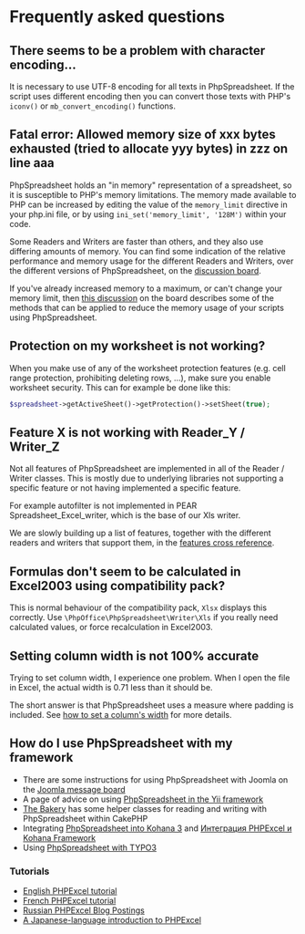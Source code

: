 # Frequently asked questions

## There seems to be a problem with character encoding...

It is necessary to use UTF-8 encoding for all texts in PhpSpreadsheet.
If the script uses different encoding then you can convert those texts
with PHP's `iconv()` or `mb_convert_encoding()` functions.

## Fatal error: Allowed memory size of xxx bytes exhausted (tried to allocate yyy bytes) in zzz on line aaa

PhpSpreadsheet holds an "in memory" representation of a spreadsheet, so
it is susceptible to PHP's memory limitations. The memory made available
to PHP can be increased by editing the value of the `memory_limit`
directive in your php.ini file, or by using
`ini_set('memory_limit', '128M')` within your code.

Some Readers and Writers are faster than others, and they also use
differing amounts of memory. You can find some indication of the
relative performance and memory usage for the different Readers and
Writers, over the different versions of PhpSpreadsheet, on the
[discussion
board](http://phpexcel.codeplex.com/Thread/View.aspx?ThreadId=234150).

If you've already increased memory to a maximum, or can't change your
memory limit, then [this
discussion](http://phpexcel.codeplex.com/Thread/View.aspx?ThreadId=242712)
on the board describes some of the methods that can be applied to reduce
the memory usage of your scripts using PhpSpreadsheet.

## Protection on my worksheet is not working?

When you make use of any of the worksheet protection features (e.g. cell
range protection, prohibiting deleting rows, ...), make sure you enable
worksheet security. This can for example be done like this:

``` php
$spreadsheet->getActiveSheet()->getProtection()->setSheet(true);
```

## Feature X is not working with Reader\_Y / Writer\_Z

Not all features of PhpSpreadsheet are implemented in all of the Reader
/ Writer classes. This is mostly due to underlying libraries not
supporting a specific feature or not having implemented a specific
feature.

For example autofilter is not implemented in PEAR
Spreadsheet\_Excel\_writer, which is the base of our Xls writer.

We are slowly building up a list of features, together with the
different readers and writers that support them, in the [features cross
reference](./references/features-cross-reference.md).

## Formulas don't seem to be calculated in Excel2003 using compatibility pack?

This is normal behaviour of the compatibility pack, `Xlsx` displays this
correctly. Use `\PhpOffice\PhpSpreadsheet\Writer\Xls` if you really need
calculated values, or force recalculation in Excel2003.

## Setting column width is not 100% accurate

Trying to set column width, I experience one problem. When I open the
file in Excel, the actual width is 0.71 less than it should be.

The short answer is that PhpSpreadsheet uses a measure where padding is
included. See [how to set a column's width](./topics/recipes.md#setting-a-columns-width)
for more details.

## How do I use PhpSpreadsheet with my framework

-   There are some instructions for using PhpSpreadsheet with Joomla on
    the [Joomla message
    board](http://http:/forum.joomla.org/viewtopic.php?f=304&t=433060)
-   A page of advice on using [PhpSpreadsheet in the Yii
    framework](http://www.yiiframework.com/wiki/101/how-to-use-phpexcel-external-library-with-yii/)
-   [The
    Bakery](http://bakery.cakephp.org/articles/melgior/2010/01/26/simple-excel-spreadsheet-helper)
    has some helper classes for reading and writing with PhpSpreadsheet
    within CakePHP
-   Integrating [PhpSpreadsheet into Kohana
    3](http://www.flynsarmy.com/2010/07/phpexcel-module-for-kohana-3/)
    and [Интеграция PHPExcel и Kohana
    Framework](http://szpargalki.blogspot.com/2011/02/phpexcel-kohana-framework.html)
-   Using [PhpSpreadsheet with
    TYPO3](http://typo3.org/documentation/document-library/extension-manuals/phpexcel_library/1.1.1/view/toc/0/)

### Tutorials

-   [English PHPExcel tutorial](http://openxmldeveloper.org)
-   [French PHPExcel
    tutorial](http://g-ernaelsten.developpez.com/tutoriels/excel2007/)
-   [Russian PHPExcel Blog
    Postings](http://www.web-junior.net/sozdanie-excel-fajjlov-s-pomoshhyu-phpexcel/)
-   [A Japanese-language introduction to
    PHPExcel](http://journal.mycom.co.jp/articles/2009/03/06/phpexcel/index.html)


